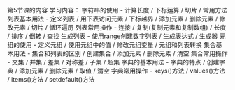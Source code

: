 第5节课的内容
学习内容：
字符串的使用 - 计算长度 / 下标运算 / 切片 / 常用方法
列表基本用法 - 定义列表 / 用下表访问元素 / 下标越界 / 添加元素 / 删除元素 / 修改元素 / 切片 / 循环遍历
列表常用操作 - 连接 / 复制(复制元素和复制数组) / 长度 / 排序 / 倒转 / 查找
生成列表 - 使用range创建数字列表 / 生成表达式 / 生成器
元组的使用 - 定义元组 / 使用元组中的值 / 修改元组变量 / 元组和列表转换
集合基本用法 - 集合和列表的区别 / 创建集合 / 添加元素 / 删除元素 / 清空
集合常用操作 - 交集 / 并集 / 差集 / 对称差 / 子集 / 超集
字典的基本用法 - 字典的特点 / 创建字典 / 添加元素 / 删除元素 / 取值 / 清空
字典常用操作 - keys()方法 / values()方法 / items()方法 / setdefault()方法
